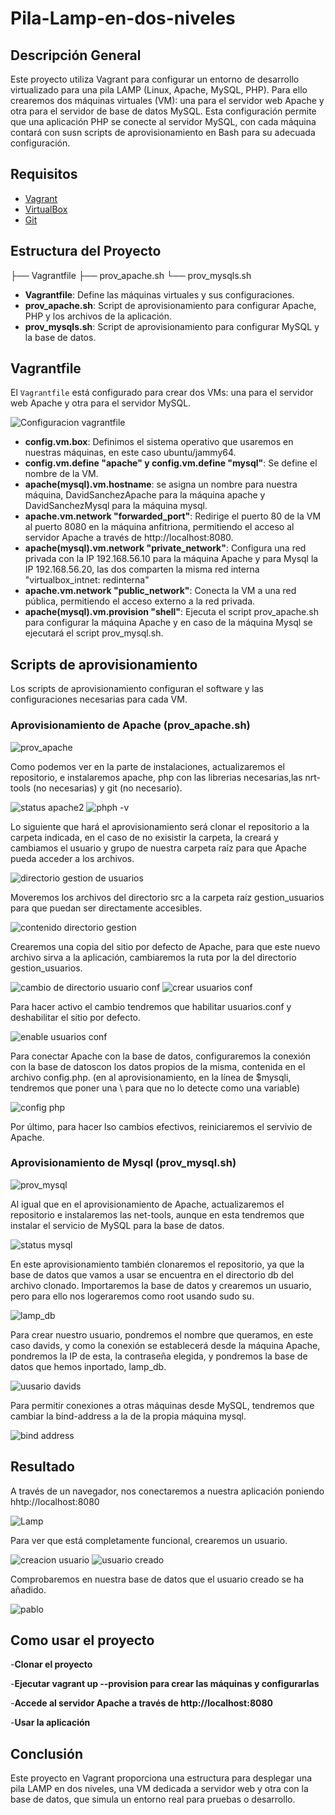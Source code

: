# Pila-Lamp-en-dos-niveles
## Descripción General

Este proyecto utiliza Vagrant para configurar un entorno de desarrollo virtualizado para una pila LAMP (Linux, Apache, MySQL, PHP). Para ello crearemos dos máquinas virtuales (VM): una para el servidor web Apache y otra para el servidor de base de datos MySQL. Esta configuración permite que una aplicación PHP se conecte al servidor MySQL, con cada máquina contará con susn scripts de aprovisionamiento en Bash para su adecuada configuración.

## Requisitos

- [Vagrant](https://www.vagrantup.com/)
- [VirtualBox](https://www.virtualbox.org/)
- [Git](https://git-scm.com/)

## Estructura del Proyecto

├── Vagrantfile
├── prov_apache.sh
└── prov_mysqls.sh

- **Vagrantfile**: Define las máquinas virtuales y sus configuraciones.
- **prov_apache.sh**: Script de aprovisionamiento para configurar Apache, PHP y los archivos de la aplicación.
- **prov_mysqls.sh**: Script de aprovisionamiento para configurar MySQL y la base de datos.

 ## Vagrantfile

  El `Vagrantfile` está configurado para crear dos VMs: una para el servidor web Apache y otra para el servidor MySQL.

![Configuracion vagrantfile](https://github.com/user-attachments/assets/e023bedf-cc6e-4289-a145-cce77b54b046)

- **config.vm.box**: Definimos el sistema operativo que usaremos en nuestras máquinas, en este caso ubuntu/jammy64.
- **config.vm.define "apache" y config.vm.define "mysql"**: Se define el nombre de la VM.
- **apache(mysql).vm.hostname**: se asigna un nombre para nuestra máquina, DavidSanchezApache para la máquina apache y DavidSanchezMysql para la máquina mysql. 
- **apache.vm.network "forwarded_port"**:  Redirige el puerto 80 de la VM al puerto 8080 en la máquina anfitriona, permitiendo el acceso al servidor Apache a través de http://localhost:8080.
- **apache(mysql).vm.network "private_network"**: Configura una red privada con la IP 192.168.56.10 para la máquina Apache y para Mysql la IP 192.168.56.20, las dos comparten la misma red interna "virtualbox_intnet: redinterna"
- **apache.vm.network "public_network"**: Conecta la VM a una red pública, permitiendo el acceso externo a la red privada.
- **apache(mysql).vm.provision "shell"**: Ejecuta el script prov_apache.sh para configurar la máquina Apache y en caso de la máquina Mysql se ejecutará el script prov_mysql.sh.

## Scripts de aprovisionamiento

Los scripts de aprovisionamiento configuran el software y las configuraciones necesarias para cada VM.

### Aprovisionamiento de Apache (prov_apache.sh)
![prov_apache](https://github.com/user-attachments/assets/648378af-8405-4232-9cbe-8778dbe86c24)

Como podemos ver en la parte de instalaciones, actualizaremos el repositorio, e instalaremos apache, php con las librerias necesarias,las nrt-tools (no necesarias) y git (no necesario).

![status apache2](https://github.com/user-attachments/assets/cdd09d30-0e15-4c53-b22a-205232b0170f)
![phph -v](https://github.com/user-attachments/assets/cccadd86-3148-4da4-9e55-d049dd2bf449)

Lo siguiente que hará el aprovisionamiento será clonar el repositorio a la carpeta indicada, en el caso de no exisistir la carpeta, la creará y cambiamos el usuario y grupo de nuestra carpeta raíz para que Apache pueda acceder a los archivos.

![directorio gestion de usuarios](https://github.com/user-attachments/assets/88c786e6-ac89-4c24-8173-64771e73a66d)

Moveremos los archivos del directorio src a la carpeta raíz gestion_usuarios para que puedan ser directamente accesibles.

![contenido directorio gestion](https://github.com/user-attachments/assets/200d3c4c-b380-4cbd-b1f5-889f2294ba6b)

Crearemos una copia del sitio por defecto de Apache, para que este nuevo archivo sirva a la aplicación, cambiaremos la ruta por la del directorio gestion_usuarios.

![cambio de directorio usuario conf](https://github.com/user-attachments/assets/5c225496-685b-487f-8b79-f3250ffbff4a)
![crear usuarios conf](https://github.com/user-attachments/assets/7084bbf1-839f-422e-a1e5-53941a7b303a)

Para hacer activo el cambio tendremos que habilitar usuarios.conf y deshabilitar el sitio por defecto.

![enable usuarios conf](https://github.com/user-attachments/assets/36e4526a-18b9-47c9-a25e-bc8a0570a473)

Para conectar Apache con la base de datos, configuraremos la conexión con la base de datoscon los datos propios de la misma, contenida en el archivo config.php. (en al aprovisionamiento, en la línea de $mysqli, tendremos que poner una \ para que no lo detecte como una variable)

![config php](https://github.com/user-attachments/assets/7ac36652-1c25-4a03-b046-e77d63b54696)

Por último, para hacer lso cambios efectivos, reiniciaremos el servivio de Apache.

### Aprovisionamiento de Mysql (prov_mysql.sh)
![prov_mysql](https://github.com/user-attachments/assets/04dc8f81-d2ea-44d1-9fed-b9564fdcab76)

Al igual que en el aprovisionamiento de Apache, actualizaremos el repositorio e instalaremos las net-tools, aunque en esta tendremos que instalar el servicio de MySQL para la base de datos.

![status mysql](https://github.com/user-attachments/assets/b4f357bf-6970-410d-b442-0e622e8323d2)

En este aprovisionamiento también clonaremos el repositorio, ya que la base de datos que vamos a usar se encuentra en el directorio db del archivo clonado.
Importaremos la base de datos y crearemos un usuario, pero para ello nos logeraremos como root usando sudo su.

![lamp_db](https://github.com/user-attachments/assets/64a2e86e-c6da-4f37-984b-26b116af8cc7)

Para crear nuestro usuario, pondremos el nombre que queramos, en este caso davids, y como la conexión se establecerá desde la máquina Apache, pondremos la IP de esta, la contraseña elegida, y pondremos la base de datos que hemos inportado, lamp_db.

![uusario davids](https://github.com/user-attachments/assets/1b4c7117-3bad-4a79-a602-16791885cf9b)

Para permitir conexiones a otras máquinas desde MySQL, tendremos que cambiar la bind-address a la de la propia máquina mysql.

![bind address](https://github.com/user-attachments/assets/61b56d02-b18b-4b52-a88c-154fa6c52ec2)

## Resultado
A través de un navegador, nos conectaremos a nuestra aplicación poniendo hhtp://localhost:8080

![Lamp](https://github.com/user-attachments/assets/a449bc02-9a7a-408d-86ed-01009820aaef)

Para ver que está completamente funcional, crearemos un usuario.

![creacion usuario](https://github.com/user-attachments/assets/41fa999a-f09c-4c23-ac4a-f27124be29fb)
![usuario creado](https://github.com/user-attachments/assets/5bd57349-4953-43ab-a4a3-2a7a8f26f505)

Comprobaremos en nuestra base de datos que el usuario creado se ha añadido.

![pablo](https://github.com/user-attachments/assets/1253ecff-73e9-41ae-80a7-5429a853f80c)

## Como usar el proyecto
-**Clonar el proyecto**

-**Ejecutar vagrant up --provision para crear las máquinas y configurarlas**

-**Accede al servidor Apache a través de http://localhost:8080**

-**Usar la aplicación**

## Conclusión
Este proyecto en Vagrant proporciona una estructura para desplegar una pila LAMP en dos niveles, una VM dedicada a servidor web y otra con la base de datos, que simula un entorno real para pruebas o desarrollo.












